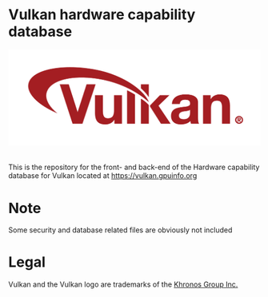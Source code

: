 # Vulkan hardware capability database

![Vulkan](./images/vulkanlogo.png)<br><br>

This is the repository for the front- and back-end of the Hardware capability database for Vulkan located at https://vulkan.gpuinfo.org

# Note
Some security and database related files are obviously not included

# Legal
Vulkan and the Vulkan logo are trademarks of the [Khronos Group Inc.](http://www.khronos.org)
